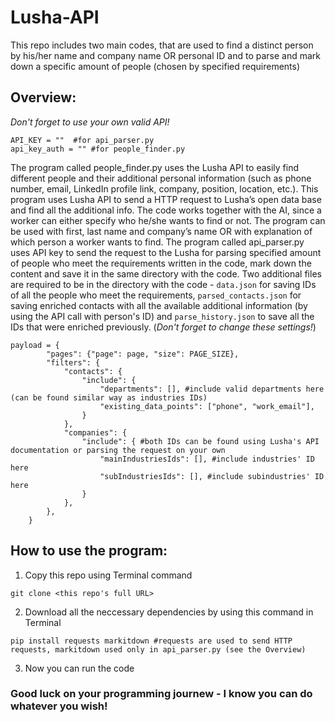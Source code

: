 # Lusha-API
This repo includes two main codes, that are used to find a distinct person by his/her name and company name OR personal ID and to parse and mark down a specific amount of people (chosen by specified requirements)
## Overview: 
*Don't forget to use your own valid API!*
```
API_KEY = ""  #for api_parser.py
api_key_auth = "" #for people_finder.py
```
The program called people_finder.py uses the Lusha API to easily find different people and their additional personal information (such as phone number, email, LinkedIn profile link, company, position, location, etc.). This program uses Lusha API to send a HTTP request to Lusha’s open data base and find all the additional info. The code works together with the AI, since a worker can either specify who he/she wants to find or not. The program can be used with first, last name and company’s name OR with explanation of which person a worker wants to find. 
The program called api_parser.py uses API key to send the request to the Lusha for parsing specified amount of people who meet the requirements written in the code, mark down the content and save it in the same directory with the code. Two additional files are required to be in the directory with the code - `data.json` for saving IDs of all the people who meet the requirements, `parsed_contacts.json` for saving enriched contacts with all the available additional information (by using the API call with person's ID) and `parse_history.json` to save all the IDs that were enriched previously. 
(*Don't forget to change these settings!*)
```
payload = {
        "pages": {"page": page, "size": PAGE_SIZE},
        "filters": {
            "contacts": {
                "include": {
                    "departments": [], #include valid departments here (can be found similar way as industries IDs)
                    "existing_data_points": ["phone", "work_email"],
                }
            },
            "companies": {
                "include": { #both IDs can be found using Lusha's API documentation or parsing the request on your own
                    "mainIndustriesIds": [], #include industries' ID here
                    "subIndustriesIds": [], #include subindustries' ID here
                }
            },
        },
    }
```
## How to use the program:
1. Copy this repo using Terminal command
```
git clone <this repo's full URL>
```
2. Download all the neccessary dependencies by using this command in Terminal
```
pip install requests markitdown #requests are used to send HTTP requests, markitdown used only in api_parser.py (see the Overview)
```
3. Now you can run the code

### Good luck on your programming journew - I know you can do whatever you wish!
